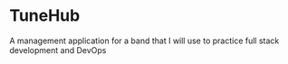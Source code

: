 # TuneHub
A management application for a band that I will use to practice full stack development and DevOps
